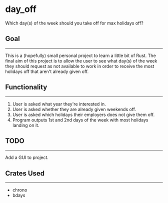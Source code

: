 # day_off
Which day(s) of the week should you take off for max holidays off?
## Goal
---
This is a (hopefully) small personal project to learn a little bit of Rust. The final aim of this project is to allow the user to see what day(s) of the week they should request as not available to work in order to receive the most holidays off that aren't already given off.

## Functionality
---
1. User is asked what year they're interested in.
2. User is asked whether they are already given weekends off.
3. User is asked which holidays their employers does not give them off.
4. Program outputs 1st and 2nd days of the week with most holidays landing on it.
   
## TODO
---
Add a GUI to project.
## Crates Used
---
* chrono
* bdays